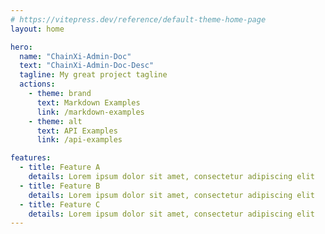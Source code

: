```yaml
---
# https://vitepress.dev/reference/default-theme-home-page
layout: home

hero:
  name: "ChainXi-Admin-Doc"
  text: "ChainXi-Admin-Doc-Desc"
  tagline: My great project tagline
  actions:
    - theme: brand
      text: Markdown Examples
      link: /markdown-examples
    - theme: alt
      text: API Examples
      link: /api-examples

features:
  - title: Feature A
    details: Lorem ipsum dolor sit amet, consectetur adipiscing elit
  - title: Feature B
    details: Lorem ipsum dolor sit amet, consectetur adipiscing elit
  - title: Feature C
    details: Lorem ipsum dolor sit amet, consectetur adipiscing elit
---
```



